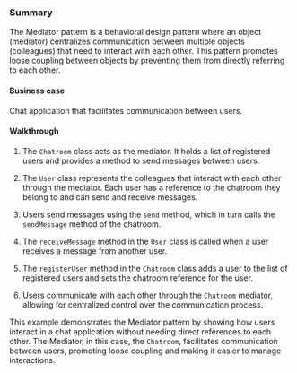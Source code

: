### Summary

The Mediator pattern is a behavioral design pattern where an object (mediator) centralizes communication between multiple objects (colleagues) that need to interact with each other. This pattern promotes loose coupling between objects by preventing them from directly referring to each other.

#### Business case

Chat application that facilitates communication between users.

#### Walkthrough

1. The `Chatroom` class acts as the mediator. It holds a list of registered users and provides a method to send messages between users.

2. The `User` class represents the colleagues that interact with each other through the mediator. Each user has a reference to the chatroom they belong to and can send and receive messages.

3. Users send messages using the `send` method, which in turn calls the `sendMessage` method of the chatroom.

4. The `receiveMessage` method in the `User` class is called when a user receives a message from another user.

5. The `registerUser` method in the `Chatroom` class adds a user to the list of registered users and sets the chatroom reference for the user.

6. Users communicate with each other through the `Chatroom` mediator, allowing for centralized control over the communication process.

This example demonstrates the Mediator pattern by showing how users interact in a chat application without needing direct references to each other. The Mediator, in this case, the `Chatroom`, facilitates communication between users, promoting loose coupling and making it easier to manage interactions.
